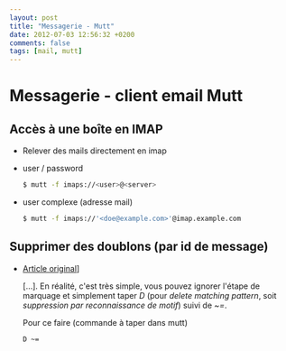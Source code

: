 ```yaml
---
layout: post
title: "Messagerie - Mutt"
date: 2012-07-03 12:56:32 +0200
comments: false
tags: [mail, mutt]
---
```


# Messagerie - client email Mutt

## Accès à une boîte en IMAP

* Relever des mails directement en imap
* user / password

	```bash
	$ mutt -f imaps://<user>@<server>
	```

* user complexe (adresse mail)

	```bash
	$ mutt -f imaps://'<doe@example.com>'@imap.example.com
	```

## Supprimer des doublons (par id de message)

*  [Article original](http://promberger.info/linux/2008/03/31/mutt-delete-duplicate-e-mail-messages/)]

	[...]. En réalité, c'est très simple, vous pouvez ignorer l'étape de marquage et simplement taper *D* (pour _delete matching pattern_, soit _suppression par reconnaissance de motif_) suivi de *~=*.

	Pour ce faire (commande à taper dans mutt)

	```text
	D ~=
	```
